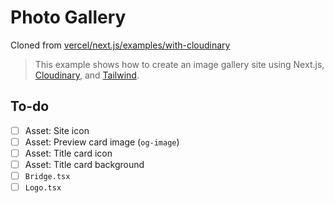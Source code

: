 # Photo Gallery

Cloned from [vercel/next.js/examples/with-cloudinary](https://github.com/vercel/next.js/tree/canary/examples/with-cloudinary)

> This example shows how to create an image gallery site using Next.js, [Cloudinary](https://cloudinary.com), and [Tailwind](https://tailwindcss.com).

## To-do

- [ ] Asset: Site icon
- [ ] Asset: Preview card image (`og-image`)
- [ ] Asset: Title card icon
- [ ] Asset: Title card background
- [ ] `Bridge.tsx`
- [ ] `Logo.tsx`
